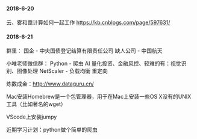 #### 2018-6-20
云、雾和霭计算如何一起工作
https://kb.cnblogs.com/page/597631/

#### 2018-6-21
群里：
国企 - 中央国债登记结算有限责任公司
缺人公司 - 中国航天

小唯老师微信群：
Python - 爬虫 AI
量化投资、金融风控、较难的有：视觉识别、图像处理
NetScaler - 负载均衡 重定向

炼数成金：http://www.dataguru.cn/

Mac安装Homebrew是一个包管理器，用于在Mac上安装一些OS X没有的UNIX工具（比如著名的wget）

VScode上安装jumpy

近期学习计划：python做个简单的爬虫
